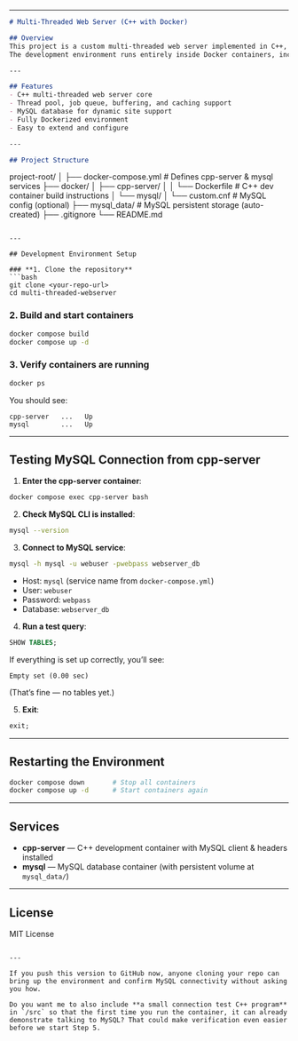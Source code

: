 

---

```markdown
# Multi-Threaded Web Server (C++ with Docker)

## Overview
This project is a custom multi-threaded web server implemented in C++, designed to serve static and dynamic content.  
The development environment runs entirely inside Docker containers, including the server and database (MySQL).

---

## Features
- C++ multi-threaded web server core
- Thread pool, job queue, buffering, and caching support
- MySQL database for dynamic site support
- Fully Dockerized environment
- Easy to extend and configure

---

## Project Structure
```

project-root/
│
├── docker-compose.yml       # Defines cpp-server & mysql services
├── docker/
│   ├── cpp-server/
│   │   └── Dockerfile       # C++ dev container build instructions
│   └── mysql/
│       └── custom.cnf       # MySQL config (optional)
├── mysql\_data/              # MySQL persistent storage (auto-created)
├── .gitignore
└── README.md

````

---

## Development Environment Setup

### **1. Clone the repository**
```bash
git clone <your-repo-url>
cd multi-threaded-webserver
````

### **2. Build and start containers**

```bash
docker compose build
docker compose up -d
```

### **3. Verify containers are running**

```bash
docker ps
```

You should see:

```
cpp-server   ...   Up
mysql        ...   Up
```

---

## Testing MySQL Connection from cpp-server

1. **Enter the cpp-server container**:

```bash
docker compose exec cpp-server bash
```

2. **Check MySQL CLI is installed**:

```bash
mysql --version
```

3. **Connect to MySQL service**:

```bash
mysql -h mysql -u webuser -pwebpass webserver_db
```

* Host: `mysql` (service name from `docker-compose.yml`)
* User: `webuser`
* Password: `webpass`
* Database: `webserver_db`

4. **Run a test query**:

```sql
SHOW TABLES;
```

If everything is set up correctly, you’ll see:

```
Empty set (0.00 sec)
```

(That’s fine — no tables yet.)

5. **Exit**:

```sql
exit;
```

---

## Restarting the Environment

```bash
docker compose down       # Stop all containers
docker compose up -d      # Start containers again
```

---

## Services

* **cpp-server** — C++ development container with MySQL client & headers installed
* **mysql** — MySQL database container (with persistent volume at `mysql_data/`)

---

## License

MIT License

```

---

If you push this version to GitHub now, anyone cloning your repo can bring up the environment and confirm MySQL connectivity without asking you how.  

Do you want me to also include **a small connection test C++ program** in `/src` so that the first time you run the container, it can already demonstrate talking to MySQL? That could make verification even easier before we start Step 5.
```
